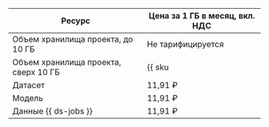 | Ресурс | Цена за 1 ГБ в месяц, вкл. НДС |
| --- | --- |
| Объем хранилища проекта, до 10 ГБ | Не тарифицируется |
| Объем хранилища проекта, сверх 10 ГБ | {{ sku|RUB|nbs.network-nvme.allocated|month|string }} |
| Датасет | 11,91 ₽ |
| Модель | 11,91 ₽ |
| Данные {{ ds-jobs }} | 11,91 ₽ |
